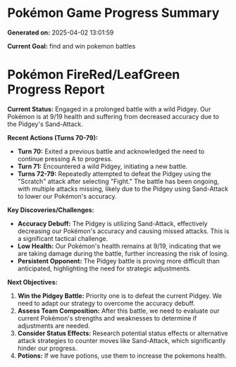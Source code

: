 # Pokémon Game Progress Summary

**Generated on:** 2025-04-02 13:01:59

**Current Goal:** find and win pokemon battles

# Pokémon FireRed/LeafGreen Progress Report

**Current Status:** Engaged in a prolonged battle with a wild Pidgey. Our Pokémon is at 9/19 health and suffering from decreased accuracy due to the Pidgey's Sand-Attack.

**Recent Actions (Turns 70-79):**

*   **Turn 70:** Exited a previous battle and acknowledged the need to continue pressing A to progress.
*   **Turn 71:** Encountered a wild Pidgey, initiating a new battle.
*   **Turns 72-79:** Repeatedly attempted to defeat the Pidgey using the "Scratch" attack after selecting "Fight." The battle has been ongoing, with multiple attacks missing, likely due to the Pidgey using Sand-Attack to lower our Pokémon's accuracy.

**Key Discoveries/Challenges:**

*   **Accuracy Debuff:** The Pidgey is utilizing Sand-Attack, effectively decreasing our Pokémon's accuracy and causing missed attacks. This is a significant tactical challenge.
*   **Low Health:** Our Pokémon's health remains at 9/19, indicating that we are taking damage during the battle, further increasing the risk of losing.
*   **Persistent Opponent:** The Pidgey battle is proving more difficult than anticipated, highlighting the need for strategic adjustments.

**Next Objectives:**

1.  **Win the Pidgey Battle:** Priority one is to defeat the current Pidgey. We need to adapt our strategy to overcome the accuracy debuff.
2.  **Assess Team Composition:** After this battle, we need to evaluate our current Pokémon's strengths and weaknesses to determine if adjustments are needed.
3.  **Consider Status Effects:** Research potential status effects or alternative attack strategies to counter moves like Sand-Attack, which significantly hinder our progress.
4.  **Potions:** If we have potions, use them to increase the pokemons health.
